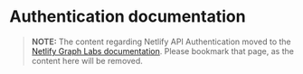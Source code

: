 # Authentication documentation

> **NOTE:** The content regarding Netlify API Authentication moved to the [Netlify Graph Labs documentation](../../graph/documentation/authentication.md). Please bookmark that page, as the content here will be removed.